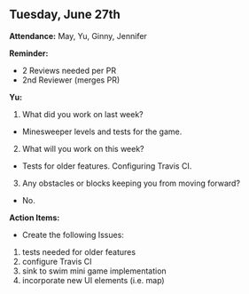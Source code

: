 ## Tuesday, June 27th

**Attendance:** May, Yu, Ginny, Jennifer

**Reminder:**
- 2 Reviews needed per PR
- 2nd Reviewer (merges PR)


**Yu:**
1. What did you work on last week?
- Minesweeper levels and tests for the game.
2. What will you work on this week?
- Tests for older features. Configuring Travis CI.
3. Any obstacles or blocks keeping you from moving forward?
- No.

**Action Items:**
- Create the following Issues:
1. tests needed for older features
2. configure Travis CI
3. sink to swim mini game implementation
4. incorporate new UI elements (i.e. map)